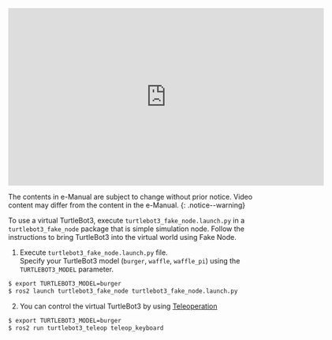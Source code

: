 
<iframe width="640" height="360" src="https://www.youtube.com/embed/iHXZSLBJHMg" frameborder="0" allowfullscreen></iframe>

The contents in e-Manual are subject to change without prior notice. Video content may differ from the content in the e-Manual.
{: .notice--warning}

To use a virtual TurtleBot3, execute `turtlebot3_fake_node.launch.py` in a `turtlebot3_fake_node` package that is simple simulation node.
Follow the instructions to bring TurtleBot3 into the virtual world using Fake Node.

1. Execute `turtlebot3_fake_node.launch.py` file.  
Specify your TurtleBot3 model (`burger`, `waffle`, `waffle_pi`) using the `TURTLEBOT3_MODEL` parameter.
  ``` bash
$ export TURTLEBOT3_MODEL=burger
$ ros2 launch turtlebot3_fake_node turtlebot3_fake_node.launch.py
  ```

2. You can control the virtual TurtleBot3 by using [Teleoperation](/docs/en/platform/turtlebot3/basic_operation/#teleoperation)
  ``` bash
$ export TURTLEBOT3_MODEL=burger
$ ros2 run turtlebot3_teleop teleop_keyboard
  ```
